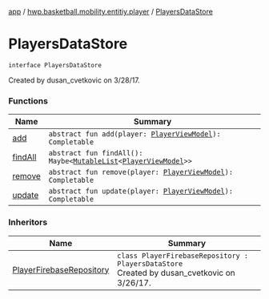 [app](../../index.md) / [hwp.basketball.mobility.entitiy.player](../index.md) / [PlayersDataStore](.)

# PlayersDataStore

`interface PlayersDataStore`

Created by dusan_cvetkovic on 3/28/17.

### Functions

| Name | Summary |
|---|---|
| [add](add.md) | `abstract fun add(player: `[`PlayerViewModel`](../-player-view-model/index.md)`): Completable` |
| [findAll](find-all.md) | `abstract fun findAll(): Maybe<`[`MutableList`](https://kotlinlang.org/api/latest/jvm/stdlib/kotlin.collections/-mutable-list/index.html)`<`[`PlayerViewModel`](../-player-view-model/index.md)`>>` |
| [remove](remove.md) | `abstract fun remove(player: `[`PlayerViewModel`](../-player-view-model/index.md)`): Completable` |
| [update](update.md) | `abstract fun update(player: `[`PlayerViewModel`](../-player-view-model/index.md)`): Completable` |

### Inheritors

| Name | Summary |
|---|---|
| [PlayerFirebaseRepository](../-player-firebase-repository/index.md) | `class PlayerFirebaseRepository : PlayersDataStore`<br>Created by dusan_cvetkovic on 3/26/17. |
